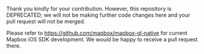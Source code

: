Thank you kindly for your contribution. However, this repository is DEPRECATED; we will not be making further code changes here and your pull request will not be merged.

Please refer to https://github.com/mapbox/mapbox-gl-native for current Mapbox iOS SDK development. We would be happy to receive a pull request there.
